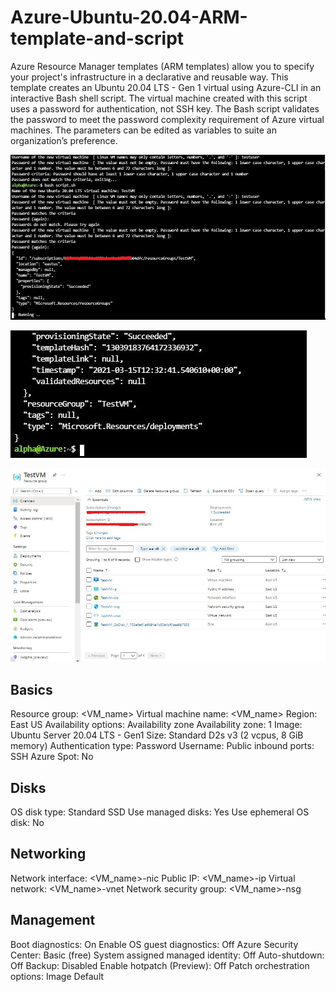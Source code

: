 # Azure-Ubuntu-20.04-ARM-template-and-script

Azure Resource Manager templates (ARM templates) allow you to specify your project's infrastructure in a declarative and reusable way.
This template creates an Ubuntu 20.04 LTS - Gen 1 virtual using Azure-CLI in an interactive Bash shell script. The virtual machine created with this script uses a password for authentication, not SSH key. The Bash script validates the password to meet the password complexity requirement of Azure virtual machines.
The parameters can be edited as variables to suite an organization’s preference.

![](https://github.com/osygroup/Images/blob/main/VM-ARM/1.JPG)

![](https://github.com/osygroup/Images/blob/main/VM-ARM/2.JPG)

![](https://github.com/osygroup/Images/blob/main/VM-ARM/3.JPG)

## Basics
Resource group: <VM_name>
Virtual machine name: <VM_name>
Region: East US
Availability options: Availability zone
Availability zone: 1
Image: Ubuntu Server 20.04 LTS - Gen1
Size: Standard D2s v3 (2 vcpus, 8 GiB memory)
Authentication type: Password
Username: <username>
Public inbound ports: SSH
Azure Spot: No

## Disks
OS disk type: Standard SSD
Use managed disks: Yes
Use ephemeral OS disk: No

## Networking
Network interface: <VM_name>-nic
Public IP: <VM_name>-ip
Virtual network: <VM_name>-vnet
Network security group: <VM_name>-nsg

## Management
Boot diagnostics: On
Enable OS guest diagnostics: Off
Azure Security Center: Basic (free)
System assigned managed identity: Off
Auto-shutdown: Off
Backup: Disabled
Enable hotpatch (Preview): Off
Patch orchestration options: Image Default

